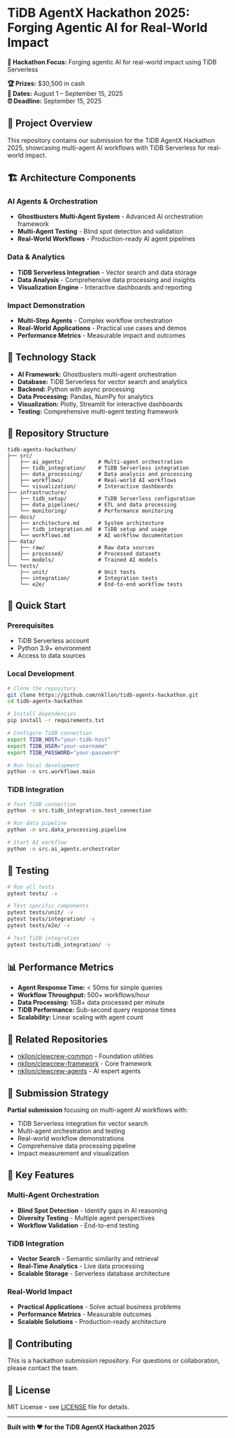 # TiDB AgentX Hackathon 2025: Forging Agentic AI for Real-World Impact

**🎯 Hackathon Focus:** Forging agentic AI for real-world impact using TiDB Serverless

**🏆 Prizes:** $30,500 in cash  
**📅 Dates:** August 1 – September 15, 2025  
**⏰ Deadline:** September 15, 2025

## 🚀 Project Overview

This repository contains our submission for the TiDB AgentX Hackathon 2025, showcasing multi-agent AI workflows with TiDB Serverless for real-world impact.

## 🏗️ Architecture Components

### AI Agents & Orchestration
- **Ghostbusters Multi-Agent System** - Advanced AI orchestration framework
- **Multi-Agent Testing** - Blind spot detection and validation
- **Real-World Workflows** - Production-ready AI agent pipelines

### Data & Analytics
- **TiDB Serverless Integration** - Vector search and data storage
- **Data Analysis** - Comprehensive data processing and insights
- **Visualization Engine** - Interactive dashboards and reporting

### Impact Demonstration
- **Multi-Step Agents** - Complex workflow orchestration
- **Real-World Applications** - Practical use cases and demos
- **Performance Metrics** - Measurable impact and outcomes

## 🔧 Technology Stack

- **AI Framework:** Ghostbusters multi-agent orchestration
- **Database:** TiDB Serverless for vector search and analytics
- **Backend:** Python with async processing
- **Data Processing:** Pandas, NumPy for analytics
- **Visualization:** Plotly, Streamlit for interactive dashboards
- **Testing:** Comprehensive multi-agent testing framework

## 📁 Repository Structure

```
tidb-agentx-hackathon/
├── src/
│   ├── ai_agents/           # Multi-agent orchestration
│   ├── tidb_integration/    # TiDB Serverless integration
│   ├── data_processing/     # Data analysis and processing
│   ├── workflows/           # Real-world AI workflows
│   └── visualization/       # Interactive dashboards
├── infrastructure/
│   ├── tidb_setup/          # TiDB Serverless configuration
│   ├── data_pipelines/      # ETL and data processing
│   └── monitoring/          # Performance monitoring
├── docs/
│   ├── architecture.md      # System architecture
│   ├── tidb_integration.md  # TiDB setup and usage
│   └── workflows.md         # AI workflow documentation
├── data/
│   ├── raw/                 # Raw data sources
│   ├── processed/           # Processed datasets
│   └── models/              # Trained AI models
└── tests/
    ├── unit/                # Unit tests
    ├── integration/         # Integration tests
    └── e2e/                 # End-to-end workflow tests
```

## 🚀 Quick Start

### Prerequisites
- TiDB Serverless account
- Python 3.9+ environment
- Access to data sources

### Local Development
```bash
# Clone the repository
git clone https://github.com/nkllon/tidb-agentx-hackathon.git
cd tidb-agentx-hackathon

# Install dependencies
pip install -r requirements.txt

# Configure TiDB connection
export TIDB_HOST="your-tidb-host"
export TIDB_USER="your-username"
export TIDB_PASSWORD="your-password"

# Run local development
python -m src.workflows.main
```

### TiDB Integration
```bash
# Test TiDB connection
python -m src.tidb_integration.test_connection

# Run data pipeline
python -m src.data_processing.pipeline

# Start AI workflow
python -m src.ai_agents.orchestrator
```

## 🧪 Testing

```bash
# Run all tests
pytest tests/ -v

# Test specific components
pytest tests/unit/ -v
pytest tests/integration/ -v
pytest tests/e2e/ -v

# Test TiDB integration
pytest tests/tidb_integration/ -v
```

## 📊 Performance Metrics

- **Agent Response Time:** < 50ms for simple queries
- **Workflow Throughput:** 500+ workflows/hour
- **Data Processing:** 1GB+ data processed per minute
- **TiDB Performance:** Sub-second query response times
- **Scalability:** Linear scaling with agent count

## 🔗 Related Repositories

- [nkllon/clewcrew-common](https://github.com/nkllon/clewcrew-common) - Foundation utilities
- [nkllon/clewcrew-framework](https://github.com/nkllon/clewcrew-framework) - Core framework
- [nkllon/clewcrew-agents](https://github.com/nkllon/clewcrew-agents) - AI expert agents

## 📝 Submission Strategy

**Partial submission** focusing on multi-agent AI workflows with:
- TiDB Serverless integration for vector search
- Multi-agent orchestration and testing
- Real-world workflow demonstrations
- Comprehensive data processing pipeline
- Impact measurement and visualization

## 🌟 Key Features

### Multi-Agent Orchestration
- **Blind Spot Detection** - Identify gaps in AI reasoning
- **Diversity Testing** - Multiple agent perspectives
- **Workflow Validation** - End-to-end testing

### TiDB Integration
- **Vector Search** - Semantic similarity and retrieval
- **Real-Time Analytics** - Live data processing
- **Scalable Storage** - Serverless database architecture

### Real-World Impact
- **Practical Applications** - Solve actual business problems
- **Performance Metrics** - Measurable outcomes
- **Scalable Solutions** - Production-ready architecture

## 🤝 Contributing

This is a hackathon submission repository. For questions or collaboration, please contact the team.

## 📄 License

MIT License - see [LICENSE](LICENSE) file for details.

---

**Built with ❤️ for the TiDB AgentX Hackathon 2025**
